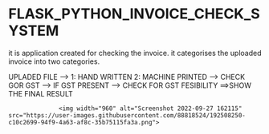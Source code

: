 # FLASK_PYTHON_INVOICE_CHECK_SYSTEM

it is application created for checking the invoice.
it categorises the uploaded invoice into two categories.

UPLADED FILE --> 1: HAND WRITTEN 
                  2: MACHINE PRINTED --> CHECK GOR GST --> IF GST PRESENT --> CHECK FOR GST FESIBILITY ==>SHOW THE FINAL RESULT
                  
                  
                  
                  <img width="960" alt="Screenshot 2022-09-27 162115" src="https://user-images.githubusercontent.com/88818524/192508250-c10c2699-94f9-4a63-af8c-35b75115fa3a.png">


